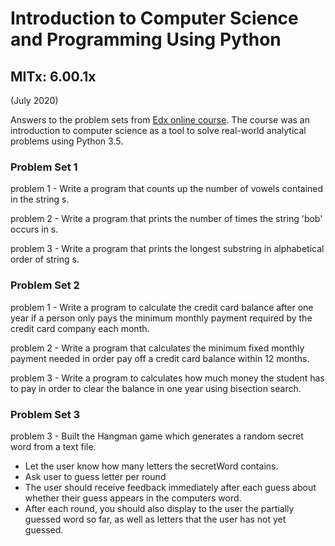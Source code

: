 # Introduction to Computer Science and Programming Using Python
## MITx: 6.00.1x
(July 2020)

Answers to the problem sets from [Edx online course](https://www.edx.org/course/introduction-to-computer-science-and-programming-7).
The course was an introduction to computer science as a tool to solve real-world analytical problems using Python 3.5.


### Problem Set 1

problem 1 - Write a program that counts up the number of vowels contained in the string s.

problem 2 - Write a program that prints the number of times the string 'bob' occurs in s.

problem 3 - Write a program that prints the longest substring in alphabetical order of string s.

### Problem Set 2

problem 1 - Write a program to calculate the credit card balance after one year if a person only pays the minimum monthly payment required by the credit card company each month.

problem 2 - Write a program that calculates the minimum fixed monthly payment needed in order pay off a credit card balance within 12 months.

problem 3 - Write a program to calculates how much money the student has to pay in order to clear the balance in one year using bisection search.

### Problem Set 3

problem 3 - Built the Hangman game which generates a random secret word from a text file. 

- Let the user know how many letters the secretWord contains.
- Ask user to guess letter per round
- The user should receive feedback immediately after each guess about whether their guess appears in the computers word.
- After each round, you should also display to the user the partially guessed word so far, as well as letters that the user has not yet guessed.



